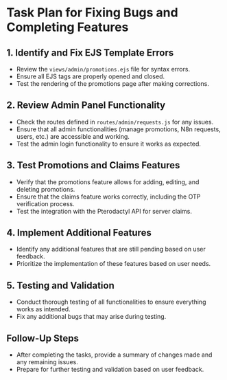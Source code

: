 # Task Plan for Fixing Bugs and Completing Features

## 1. Identify and Fix EJS Template Errors
- Review the `views/admin/promotions.ejs` file for syntax errors.
- Ensure all EJS tags are properly opened and closed.
- Test the rendering of the promotions page after making corrections.

## 2. Review Admin Panel Functionality
- Check the routes defined in `routes/admin/requests.js` for any issues.
- Ensure that all admin functionalities (manage promotions, N8n requests, users, etc.) are accessible and working.
- Test the admin login functionality to ensure it works as expected.

## 3. Test Promotions and Claims Features
- Verify that the promotions feature allows for adding, editing, and deleting promotions.
- Ensure that the claims feature works correctly, including the OTP verification process.
- Test the integration with the Pterodactyl API for server claims.

## 4. Implement Additional Features
- Identify any additional features that are still pending based on user feedback.
- Prioritize the implementation of these features based on user needs.

## 5. Testing and Validation
- Conduct thorough testing of all functionalities to ensure everything works as intended.
- Fix any additional bugs that may arise during testing.

## Follow-Up Steps
- After completing the tasks, provide a summary of changes made and any remaining issues.
- Prepare for further testing and validation based on user feedback.
